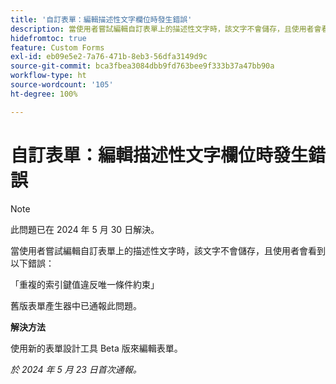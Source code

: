 ```yaml
---
title: '自訂表單：編輯描述性文字欄位時發生錯誤'
description: 當使用者嘗試編輯自訂表單上的描述性文字時，該文字不會儲存，且使用者會看到錯誤。此問題有解決方法。
hidefromtoc: true
feature: Custom Forms
exl-id: eb09e5e2-7a76-471b-8eb3-56dfa3149d9c
source-git-commit: bca3fbea3084dbb9fd763bee9f333b37a47bb90a
workflow-type: ht
source-wordcount: '105'
ht-degree: 100%

---
```


# 自訂表單：編輯描述性文字欄位時發生錯誤

>[!NOTE]
>
>此問題已在 2024 年 5 月 30 日解決。

當使用者嘗試編輯自訂表單上的描述性文字時，該文字不會儲存，且使用者會看到以下錯誤：

「重複的索引鍵值違反唯一條件約束」

舊版表單產生器中已通報此問題。

**解決方法**

使用新的表單設計工具 Beta 版來編輯表單。

_於 2024 年 5 月 23 日首次通報。_
